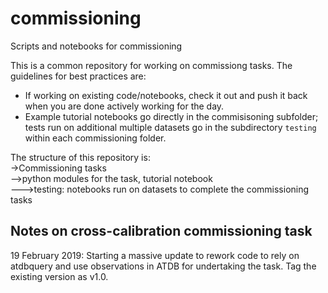 # commissioning
Scripts and notebooks for commissioning

This is a common repository for working on commissiong tasks. 
The guidelines for best practices are:
- If working on existing code/notebooks, check it out and push it back when you are done actively working for the day.
- Example tutorial notebooks go directly in the commisisoning subfolder; tests run on additional multiple datasets go in the subdirectory `testing` within each commissioning folder.

The structure of this repository is: <br>
->Commissioning tasks<br>
-->python modules for the task, tutorial notebook<br>
--->testing: notebooks run on datasets to complete the commissioning tasks

## Notes on cross-calibration commissioning task
19 February 2019: Starting a massive update to rework code to rely on atdbquery and use observations in ATDB for undertaking the task. Tag the existing version as v1.0.
